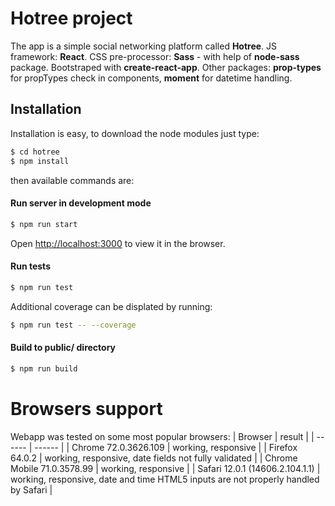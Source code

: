 # Hotree project

The app is a simple social networking platform called **Hotree**. 
JS framework: **React**.
CSS pre-processor: **Sass** - with help of **node-sass** package.
Bootstraped with **create-react-app**.
Other packages:  **prop-types** for propTypes check in components, **moment** for datetime handling.

## Installation

Installation is easy, to download the node modules just type:
```sh
$ cd hotree
$ npm install 
```
then available commands are: 

#### Run server in development mode
```sh
$ npm run start
```
Open [http://localhost:3000](http://localhost:3000) to view it in the browser.
#### Run tests
```sh
$ npm run test
```
Additional coverage can be displated by running: 
```sh
$ npm run test -- --coverage
```
#### Build to public/ directory
```sh
$ npm run build
```

# Browsers support
Webapp was tested on some most popular browsers:
| Browser | result |
| ------ | ------ |
| Chrome 72.0.3626.109 |  working, responsive  |
| Firefox 64.0.2 |  working, responsive, date fields not fully validated  |
| Chrome Mobile 71.0.3578.99 | working, responsive |
| Safari 12.0.1 (14606.2.104.1.1) |  working, responsive, date and time HTML5 inputs are not properly handled by Safari  |

